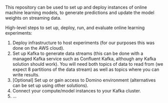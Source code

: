 This repository can be used to set up and deploy instances of online machine learning models, to generate predictions and update the model weights on streaming data.  

High-level steps to set up, deploy, run, and evaluate online learning experiments: 

1. Deploy infrastructure to host experiments (for our purposes this was done on the AWS cloud).  
2. Set up Kafka to generate data streams (this can be done with a managed Kafka service such as Confluent Kafka, although any Kafka solution should work). You will need both topics of data to read from (we expect 8 partitions of the data stream) as well as topics where you can write results. 
3. [Optional] Set up or gain access to Domino environment (alternatives can be set up using other solutions).  
4. Connect your compute/model instances to your Kafka cluster. 
5. ...
